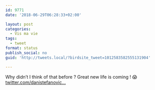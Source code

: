 ```yaml
---
id: 9771
date: '2018-06-29T06:28:33+02:00'

layout: post
categories:
  - Vis ma vie
tags:
  - tweet
format: status
publish_social: no
guid: 'http://tweets.local/?birdsite_tweet=1012583582555131904'

---
```


Why didn’t I think of that before ? Great new life is coming ! 😱 [twitter.com/danistefanovic…](https://twitter.com/danistefanovic/status/1011923716085821440)